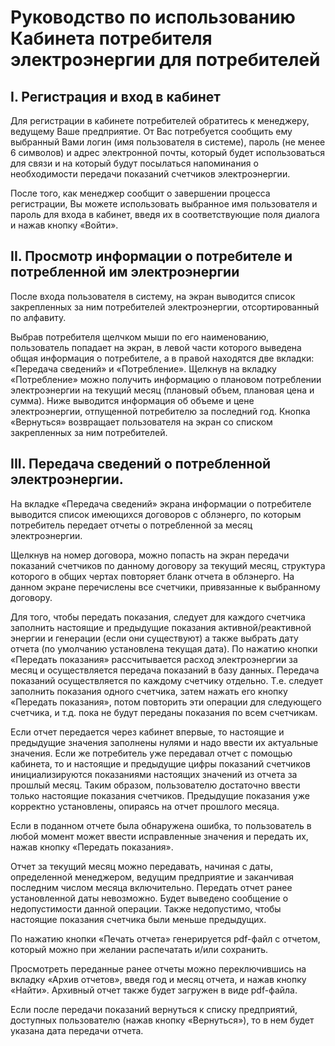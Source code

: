 # Руководство по использованию Кабинета потребителя электроэнергии для потребителей

## I. Регистрация и вход в кабинет

Для регистрации в кабинете потребителей обратитесь к менеджеру, ведущему Ваше предприятие. От Вас потребуется сообщить ему выбранный Вами логин (имя пользователя в системе), пароль (не менее 6 символов) и адрес электронной почты, который будет использоваться для связи и на который будут посылаться напоминания о необходимости передачи показаний счетчиков электроэнергии.

После того, как менеджер сообщит о завершении процесса регистрации, Вы можете использовать выбранное имя пользователя и пароль для входа в кабинет, введя их в соответствующие поля диалога и нажав кнопку «Войти».

## IІ. Просмотр информации о потребителе и потребленной им электроэнергии

После входа пользователя в систему, на экран выводится список закрепленных за ним потребителей электроэнергии, отсортированный по алфавиту.

Выбрав потребителя щелчком мыши по его наименованию, пользователь попадает на экран, в левой части которого выведена общая информация о потребителе, а в правой находятся две вкладки: «Передача сведений» и «Потребление». Щелкнув на вкладку «Потребление» можно получить информацию о плановом потреблении электроэнергии на текущий месяц (плановый объем, плановая цена и сумма). Ниже выводится информация об объеме и цене электроэнергии, отпущенной потребителю за последний год. Кнопка «Вернуться» возвращает пользователя на экран со списком закрепленных за ним потребителей.

## IІІ. Передача сведений о потребленной электроэнергии.

На вкладке «Передача сведений» экрана информации о потребителе выводится список имеющихся договоров с облэнерго, по которым потребитель передает отчеты о потребленной за месяц электроэнергии.

Щелкнув на номер договора, можно попасть на экран передачи показаний счетчиков по данному договору за текущий месяц, структура которого в общих чертах повторяет бланк отчета в облэнерго. На данном экране перечислены все счетчики, привязанные к выбранному договору. 

Для того, чтобы передать показания, следует для каждого счетчика заполнить настоящие и предыдущие показания активной/реактивной энергии и генерации (если они существуют) а также выбрать дату отчета (по умолчанию установлена текущая дата). По нажатию кнопки «Передать показания» рассчитывается расход электроэнергии за месяц и осуществляется передача показаний в базу данных. Передача показаний осуществляется по каждому счетчику отдельно. Т.е. следует заполнить показания одного счетчика, затем нажать его кнопку «Передать показания», потом повторить эти операции для следующего счетчика, и т.д. пока не будут переданы показания по всем счетчикам.

Если отчет передается через кабинет впервые, то настоящие и предыдущие значения заполнены нулями и надо ввести их актуальные значения. Если же потребитель уже передавал отчет с помощью кабинета, то и настоящие и предыдущие цифры показаний счетчиков инициализируются показаниями настоящих значений из отчета за прошлый месяц. Таким образом, пользователю достаточно ввести только настоящие показания счетчиков. Предыдущие показания уже корректно установлены, опираясь на отчет прошлого месяца.

Если в поданном отчете была обнаружена ошибка, то пользователь в любой момент может ввести исправленные значения и передать их, нажав кнопку «Передать показания».

Отчет за текущий месяц можно передавать, начиная с даты, определенной менеджером, ведущим предприятие и заканчивая последним числом месяца включительно. Передать отчет ранее установленной даты невозможно. Будет выведено сообщение о недопустимости данной операции. Также недопустимо, чтобы настоящие показания счетчика были меньше предыдущих.

По нажатию кнопки «Печать отчета» генерируется pdf-файл с отчетом, который можно при желании распечатать и/или сохранить.

Просмотреть переданные ранее отчеты можно переключившись на вкладку «Архив отчетов», введя год и месяц отчета, и нажав кнопку «Найти». Архивный отчет также будет загружен в виде pdf-файла.

Если после передачи показаний вернуться к списку предприятий, доступных пользователю (нажав кнопку «Вернуться»), то в нем будет указана дата передачи отчета.